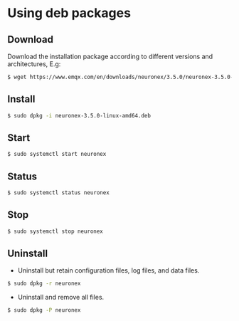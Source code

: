 # Using deb packages

## Download

Download the installation package according to different versions and architectures, E.g:

```bash
$ wget https://www.emqx.com/en/downloads/neuronex/3.5.0/neuronex-3.5.0-linux-amd64.deb
```

## Install

```bash
$ sudo dpkg -i neuronex-3.5.0-linux-amd64.deb
```

## Start

```bash
$ sudo systemctl start neuronex
```

## Status

```bash
$ sudo systemctl status neuronex
```

## Stop

```bash
$ sudo systemctl stop neuronex
```

## Uninstall

* Uninstall but retain configuration files, log files, and data files.
```bash
$ sudo dpkg -r neuronex
```
* Uninstall and remove all files.
```bash
$ sudo dpkg -P neuronex
```
